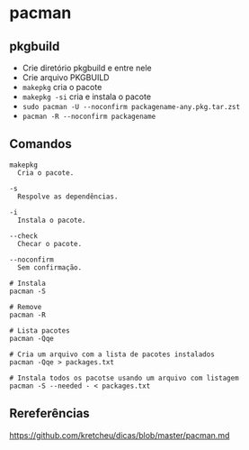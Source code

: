 # pacman

## pkgbuild
- Crie diretório pkgbuild e entre nele
- Crie arquivo PKGBUILD
- `makepkg` cria o pacote
- `makepkg -si` cria e instala o pacote
- `sudo pacman -U --noconfirm packagename-any.pkg.tar.zst`
- `pacman -R --noconfirm packagename`

## Comandos
```
makepkg
  Cria o pacote.

-s
  Respolve as dependências.

-i
  Instala o pacote.

--check
  Checar o pacote.

--noconfirm
  Sem confirmação.

# Instala
pacman -S

# Remove
pacman -R

# Lista pacotes
pacman -Qqe

# Cria um arquivo com a lista de pacotes instalados
pacman -Qqe > packages.txt 

# Instala todos os pacotse usando um arquivo com listagem
pacman -S --needed - < packages.txt 
```

## Rereferências
https://github.com/kretcheu/dicas/blob/master/pacman.md
